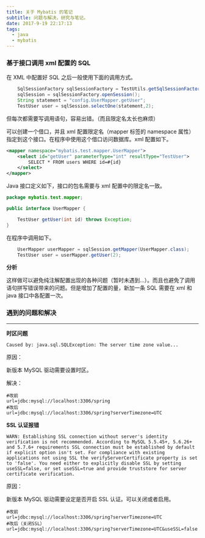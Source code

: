 ```yaml
---
title: 关于 Mybatis 的笔记
subtitle: 问题与解决，研究与笔记。
date: 2017-9-19 22:17:13
tags:
  - java
  - mybatis
---
```


### 基于接口调用 xml 配置的 SQL

在 XML 中配置好 SQL 之后一般使用下面的调用方式。

```java
    SqlSessionFactory sqlSessionFactory = TestUtils.getSqlSessionFactory();
    sqlSession = sqlSessionFactory.openSession();
    String statement = "config.UserMapper.getUser";
    TestUser user = sqlSession.selectOne(statement,2);
```

但每次都需要写调用语句，容易出错。（而且限定名太长也麻烦）

可以创建一个借口，并且 xml 配置限定名（mapper 标签的 namespace 属性）指定到这个接口。在程序中使用这个借口访问数据库。xml 配置如下。

```xml
<mapper namespace="mybatis.test.mapper.UserMapper">
    <select id="getUser" parameterType="int" resultType="TestUser">
        SELECT * FROM users WHERE id=#{id}
    </select>
</mapper>
```

Java 接口定义如下，接口的包名需要与 xml 配置中的限定名一致。

```java
package mybatis.test.mapper;

public interface UserMapper {

    TestUser getUser(int id) throws Exception;
}
```

在程序中调用如下。

```java
    UserMapper userMapper = sqlSession.getMapper(UserMapper.class);
    TestUser user = userMapper.getUser(2);
```

**分析**

这样做可以避免纯注解配置出现的各种问题（暂时未遇到...）。而且也避免了调用语句拼写错误带来的问题。但是增加了配置的量，新加一条 SQL 需要在 xml 和 java 接口中各配置一次。

### 遇到的问题和解决

---

**时区问题**

`Caused by: java.sql.SQLException: The server time zone value...`

原因：

新版本 MySQL 驱动需要设置时区。

解决：

```properties
#改前
url=jdbc:mysql://localhost:3306/spring
#改后
url=jdbc:mysql://localhost:3306/spring?serverTimezone=UTC
```

**SSL 认证报错**

`WARN: Establishing SSL connection without server's identity verification is not recommended. According to MySQL 5.5.45+, 5.6.26+ and 5.7.6+ requirements SSL connection must be established by default if explicit option isn't set. For compliance with existing applications not using SSL the verifyServerCertificate property is set to 'false'. You need either to explicitly disable SSL by setting useSSL=false, or set useSSL=true and provide truststore for server certificate verification.`

原因：

新版本 MySQL 驱动需要设定是否开启 SSL 认证。可以关闭或者启用。

```properties
#改前
url=jdbc:mysql://localhost:3306/spring?serverTimezone=UTC
#改后（关闭SSL）
url=jdbc:mysql://localhost:3306/spring?serverTimezone=UTC&useSSL=false
```
